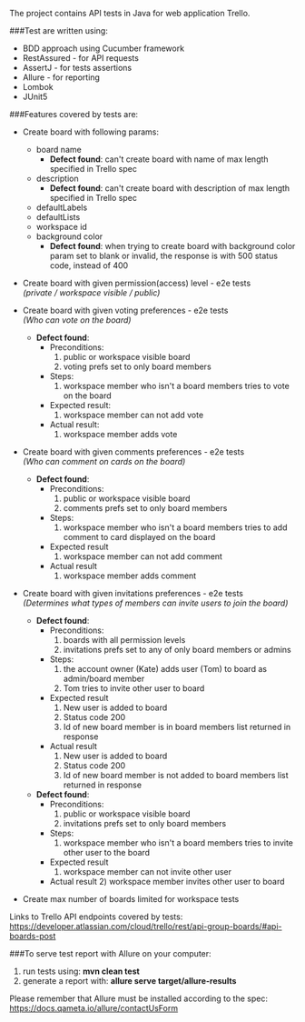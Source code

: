 The project contains API tests in Java for web application Trello.

###Test are written using:
- BDD approach using Cucumber framework
- RestAssured - for API requests
- AssertJ - for tests assertions
- Allure - for reporting
- Lombok
- JUnit5

###Features covered by tests are:  
- Create board with following params:
    - board name 
      - **Defect found**: can't create board with name of max length specified in Trello spec
    - description 
      - **Defect found**: can't create board with description of max length specified in Trello spec
    - defaultLabels
    - defaultLists
    - workspace id
    - background color 
      - **Defect found**: when trying to create board with background color param set to blank or invalid, the response is with 500 status code, instead of 400
- Create board with given permission(access) level - e2e tests  
*(private / workspace visible / public)*

- Create board with given voting preferences - e2e tests  
*(Who can vote on the board)*
  - **Defect found**:  
    - Preconditions:  
      1) public or workspace visible board
      2) voting prefs set to only board members  
    - Steps:
        1) workspace member who isn't a board members tries to vote on the board  
    - Expected result:
      1) workspace member can not add vote  
    - Actual result:
      1) workspace member adds vote

- Create board with given comments preferences - e2e tests  
*(Who can comment on cards on the board)*
  - **Defect found**:  
    - Preconditions:  
      1) public or workspace visible board  
      2) comments prefs set to only board members  
    - Steps:
      1) workspace member who isn't a board members tries to add comment to card displayed on the board  
    - Expected result  
      1) workspace member can not add comment 
    - Actual result  
      1) workspace member adds comment

- Create board with given invitations preferences - e2e tests  
*(Determines what types of members can invite users to join the board)* 
  - **Defect found**:
    - Preconditions:
      1) boards with all permission levels
      2) invitations prefs set to any of only board members or admins
    - Steps:
      1) the account owner (Kate) adds user (Tom) to board as admin/board member
      2) Tom tries to invite other user to board
    - Expected result
      1) New user is added to board
      2) Status code 200
      3) Id of new board member is in board members list returned in response 
    - Actual result
      1) New user is added to board  
      2) Status code 200  
      3) Id of new board member is not added to board members list returned in response
  - **Defect found**:
    - Preconditions:
      1) public or workspace visible board
      2) invitations prefs set to only board members
    - Steps:
      1) workspace member who isn't a board members tries to invite other user to the board
    - Expected result
      1) workspace member can not invite other user
    - Actual result
      2) workspace member invites other user to board

- Create max number of boards limited for workspace tests


Links to Trello API endpoints covered by tests:
https://developer.atlassian.com/cloud/trello/rest/api-group-boards/#api-boards-post

###To serve test report with Allure on your computer:
1) run tests using: **mvn clean test**
2) generate a report with: **allure serve target/allure-results**  

Please remember that Allure must be installed according to the spec: https://docs.qameta.io/allure/contactUsForm